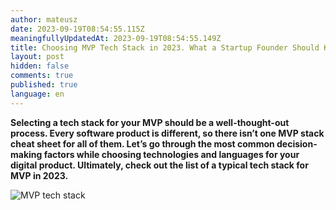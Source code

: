 ```yaml
---
author: mateusz
date: 2023-09-19T08:54:55.115Z
meaningfullyUpdatedAt: 2023-09-19T08:54:55.149Z
title: Choosing MVP Tech Stack in 2023. What a Startup Founder Should Know
layout: post
hidden: false
comments: true
published: true
language: en
---
```

**Selecting a tech stack for your MVP should be a well-thought-out process. Every software product is different, so there isn’t one MVP stack cheat sheet for all of them. Let’s go through the most common decision-making factors while choosing technologies and languages for your digital product. Ultimately, check out the list of a typical tech stack for MVP in 2023.**

<div class="image"><img src="/images/blogpost_stack_mvp.png" alt="MVP tech stack" title="MVP tech stack"  /> </div>